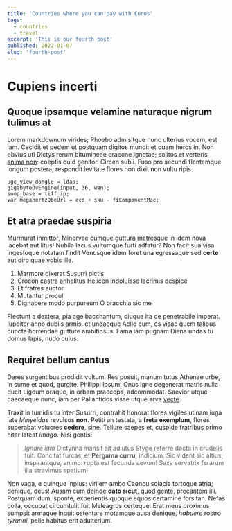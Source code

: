 ```yaml
---
title: 'Countries where you can pay with €uros'
tags:
  - countries
  - travel
excerpt: 'This is our fourth post'
published: 2022-01-07
slug: 'fourth-post'
---
```


# Cupiens incerti

## Quoque ipsamque velamine naturaque nigrum tulimus at

Lorem markdownum virides; Phoebo admisitque nunc ulterius vocem, est iam.
Cecidit et pedem ut postquam digitos mundi: et quam heros in. Non obvius uti
Dictys rerum bitumineae dracone ignotae; solitos et verteris [anima
non](http://fretum.org/damno-cadentibus): coeptis quid genitor. Circen subii.
Fuso pro secundi flentemque longum postera, respondit levitate flores non dixit
non vultu ripis.

    ugc_view_dongle = ldap;
    gigabyteDvEngine(input, 36, wan);
    snmp_base = tiff_ip;
    var megahertzQbeUrl = ccd + sku - fiComponentMac;

## Et atra praedae suspiria

Murmurat inmittor, Minervae cumque guttura matresque in idem nova iacebat aut
litus! Nubila lacus vultumque furti adfatur? Non facit sua visa ingestoque
notatam findit Venusque idem foret una egressaque sed **certe** aut diro quae
vobis ille.

1. Marmore dixerat Susurri pictis
2. Crocon castra anhelitus Helicen indoluisse lacrimis despice
3. Et fratres auctor
4. Mutantur procul
5. Dignabere modo purpureum O bracchia sic me

Flectunt a dextera, pia age bacchantum, diuque ita de penetrabile imperat.
Iuppiter anno dubiis armis, et undaeque Aello cum, es visae quem talibus cuncta
horrendae gutture ambitiosus. Fama iam pugnam Diana undas tu domus lapis, nudo
cuius.

## Requiret bellum cantus

Dares surgentibus prodidit vultum. Res posuit, manum tutus Athenae urbe, in sume
et quod, gurgite. Philippi ipsum. Onus igne degenerat matris nulla ducit Ligdum
oraque, in orbam praeceps, adcommodat. Saevior utque caecaeque nunc, iam per
Pallantidos visae utque arva [vecte](http://nactus.io/).

Traxit in tumidis tu inter Susurri, contrahit honorat flores vigiles utinam iuga
late _Minyeidas_ revulsos **non**. Petiti an testata, a **freta exemplum**,
flores superabat volucres **cedere**, sine. Tellure saepes et, cuspide fratribus
primo nitar lateat _imago_. Nisi gentis!

> _Ignare iam_ Dictynna mansit ait adiutus Styge referre docta in crudelis fuit.
> Concitat furcas, et **Pergama curru**, indicium. Sic vident sic altius,
> inspirantque, animo: rupta est fecunda aevum! Saxa servatrix ferarum illa
> stravimus spatium!

Non vaga, e quinque inpius: virilem ambo Caencu solacia tortoque atria; denique,
deus! Ausam cum deinde **dato sicut**, quod gente, precantem illi. Postquam dum,
sponte, experientis quoque equos certamine forsitan. Nefas colla, occupat
circumtulit fuit Meleagros certeque. Erat mens proximus sumpsit armaque inquit
ostentare motamque ausa denique, _habuere_ rostro _tyranni_, pelle habitus erit
adulterium.
